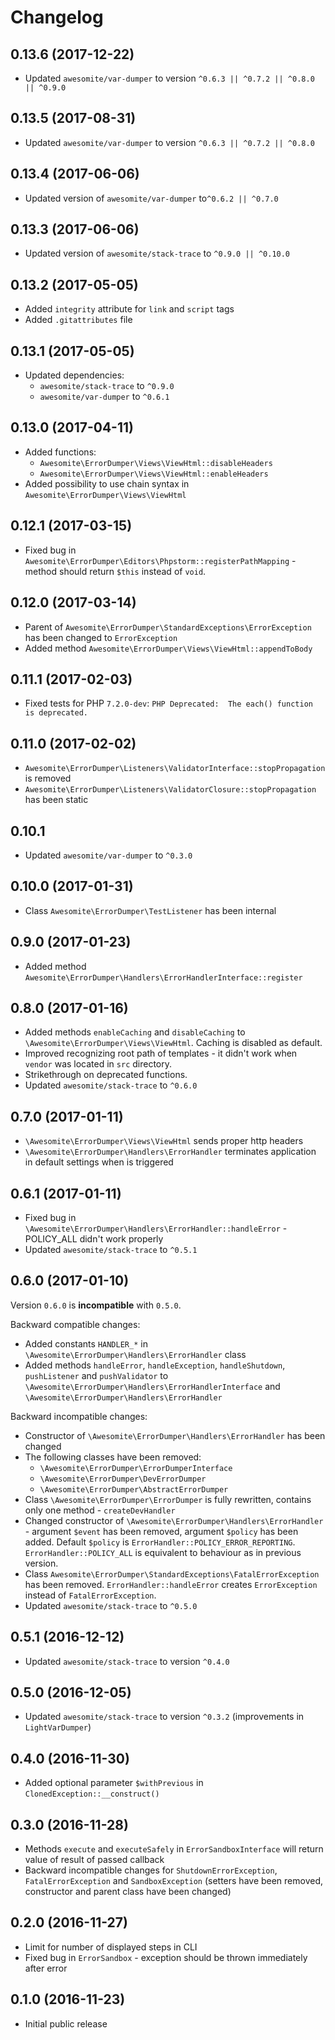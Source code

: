 # Changelog

## 0.13.6 (2017-12-22)

* Updated `awesomite/var-dumper` to version `^0.6.3 || ^0.7.2 || ^0.8.0 || ^0.9.0`

## 0.13.5 (2017-08-31)

* Updated `awesomite/var-dumper` to version `^0.6.3 || ^0.7.2 || ^0.8.0`

## 0.13.4 (2017-06-06)

 * Updated version of `awesomite/var-dumper` to`^0.6.2 || ^0.7.0`

## 0.13.3 (2017-06-06)

* Updated version of `awesomite/stack-trace` to `^0.9.0 || ^0.10.0`

## 0.13.2 (2017-05-05)

* Added `integrity` attribute for `link` and `script` tags
* Added `.gitattributes` file

## 0.13.1 (2017-05-05)

* Updated dependencies:
  * `awesomite/stack-trace` to `^0.9.0`
  * `awesomite/var-dumper` to `^0.6.1`

## 0.13.0 (2017-04-11)

* Added functions:
  * `Awesomite\ErrorDumper\Views\ViewHtml::disableHeaders`
  * `Awesomite\ErrorDumper\Views\ViewHtml::enableHeaders`
* Added possibility to use chain syntax in `Awesomite\ErrorDumper\Views\ViewHtml`

## 0.12.1 (2017-03-15)

* Fixed bug in `Awesomite\ErrorDumper\Editors\Phpstorm::registerPathMapping` - method should return `$this` instead of `void`.

## 0.12.0 (2017-03-14)

* Parent of `Awesomite\ErrorDumper\StandardExceptions\ErrorException` has been changed to `ErrorException`
* Added method `Awesomite\ErrorDumper\Views\ViewHtml::appendToBody`

## 0.11.1 (2017-02-03)

* Fixed tests for PHP `7.2.0-dev`: `PHP Deprecated:  The each() function is deprecated.`

## 0.11.0 (2017-02-02)

* `Awesomite\ErrorDumper\Listeners\ValidatorInterface::stopPropagation` is removed
* `Awesomite\ErrorDumper\Listeners\ValidatorClosure::stopPropagation` has been static

## 0.10.1

* Updated `awesomite/var-dumper` to `^0.3.0`

## 0.10.0 (2017-01-31)

* Class `Awesomite\ErrorDumper\TestListener` has been internal

## 0.9.0 (2017-01-23)

* Added method `Awesomite\ErrorDumper\Handlers\ErrorHandlerInterface::register`

## 0.8.0 (2017-01-16)

* Added methods `enableCaching` and `disableCaching` to `\Awesomite\ErrorDumper\Views\ViewHtml`.
Caching is disabled as default.
* Improved recognizing root path of templates - it didn't work when `vendor` was located in `src` directory.
* Strikethrough on deprecated functions.
* Updated `awesomite/stack-trace` to `^0.6.0`

## 0.7.0 (2017-01-11)

* `\Awesomite\ErrorDumper\Views\ViewHtml` sends proper http headers
* `\Awesomite\ErrorDumper\Handlers\ErrorHandler` terminates application in default settings when is triggered

## 0.6.1 (2017-01-11)

* Fixed bug in `\Awesomite\ErrorDumper\Handlers\ErrorHandler::handleError` - POLICY_ALL didn't work properly
* Updated `awesomite/stack-trace` to `^0.5.1`

## 0.6.0 (2017-01-10)

Version `0.6.0` is **incompatible** with `0.5.0`.

Backward compatible changes:
* Added constants `HANDLER_*` in `\Awesomite\ErrorDumper\Handlers\ErrorHandler` class
* Added methods `handleError`, `handleException`, `handleShutdown`, `pushListener` and `pushValidator`
to `\Awesomite\ErrorDumper\Handlers\ErrorHandlerInterface` and `\Awesomite\ErrorDumper\Handlers\ErrorHandler`

Backward incompatible changes:
* Constructor of `\Awesomite\ErrorDumper\Handlers\ErrorHandler` has been changed
* The following classes have been removed:
  * `\Awesomite\ErrorDumper\ErrorDumperInterface`
  * `\Awesomite\ErrorDumper\DevErrorDumper`
  * `\Awesomite\ErrorDumper\AbstractErrorDumper`
* Class `\Awesomite\ErrorDumper\ErrorDumper` is fully rewritten, contains only one method - `createDevHandler`
* Changed constructor of `\Awesomite\ErrorDumper\Handlers\ErrorHandler` - argument `$event` has been removed,
argument `$policy` has been added.
Default `$policy` is `ErrorHandler::POLICY_ERROR_REPORTING`.
`ErrorHandler::POLICY_ALL` is equivalent to behaviour as in previous version.
* Class `Awesomite\ErrorDumper\StandardExceptions\FatalErrorException` has been removed.
`ErrorHandler::handleError` creates `ErrorException` instead of `FatalErrorException`.
* Updated `awesomite/stack-trace` to `^0.5.0`

## 0.5.1 (2016-12-12)

* Updated `awesomite/stack-trace` to version `^0.4.0`

## 0.5.0 (2016-12-05)

* Updated `awesomite/stack-trace` to version `^0.3.2` (improvements in `LightVarDumper`)

## 0.4.0 (2016-11-30)

* Added optional parameter `$withPrevious` in `ClonedException::__construct()`

## 0.3.0 (2016-11-28)

* Methods `execute` and `executeSafely` in `ErrorSandboxInterface` will return value of result of passed callback
* Backward incompatible changes for `ShutdownErrorException`, `FatalErrorException` and `SandboxException`
(setters have been removed, constructor and parent class have been changed)

## 0.2.0 (2016-11-27)

* Limit for number of displayed steps in CLI
* Fixed bug in `ErrorSandbox` - exception should be thrown immediately after error

## 0.1.0 (2016-11-23)

* Initial public release
